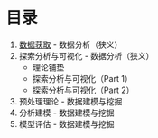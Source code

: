 # 目录
1. [数据获取](数据获取.md) - 数据分析（狭义）
2. 探索分析与可视化 - 数据分析（狭义）
    - 理论铺垫
    - 探索分析与可视化（Part 1）
    - 探索分析与可视化（Part 2）
3. 预处理理论 - 数据建模与挖掘
4. 分析建模 - 数据建模与挖掘
5. 模型评估 - 数据建模与挖掘
